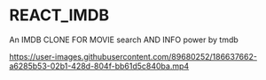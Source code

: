 # REACT_IMDB
An IMDB CLONE FOR MOVIE search AND INFO
power by tmdb 

https://user-images.githubusercontent.com/89680252/186637662-a6285b53-02b1-428d-804f-bb61d5c840ba.mp4

